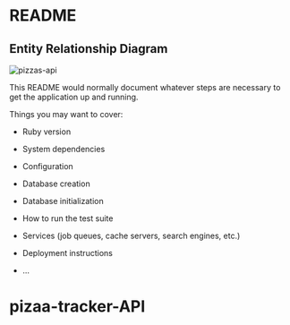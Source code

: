 # README

## Entity Relationship Diagram
![pizzas-api](https://user-images.githubusercontent.com/99965020/226153770-d3201988-c3e1-49bf-8a1f-acbe4180c3ee.png)

This README would normally document whatever steps are necessary to get the
application up and running.

Things you may want to cover:

* Ruby version

* System dependencies

* Configuration

* Database creation

* Database initialization

* How to run the test suite

* Services (job queues, cache servers, search engines, etc.)

* Deployment instructions

* ...
# pizaa-tracker-API
